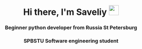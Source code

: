 <h1 align="center">Hi there, I'm Saveliy
<img src="https://github.com/blackcater/blackcater/raw/main/images/Hi.gif" height="32"/></h1>
<h3 align="center">Beginner python developer from Russia St Petersburg</h3>
<h3 align="center">SPBSTU Software engineering student</h3>

<!--
**saveliyb/saveliyb** is a ✨ _special_ ✨ repository because its `README.md` (this file) appears on your GitHub profile.

Here are some ideas to get you started:

- 🔭 I’m currently working on ...
- 🌱 I’m currently learning ...
- 👯 I’m looking to collaborate on ...
- 🤔 I’m looking for help with ...
- 💬 Ask me about ...
- 📫 How to reach me: ...
- 😄 Pronouns: ...
- ⚡ Fun fact: ...
-->

